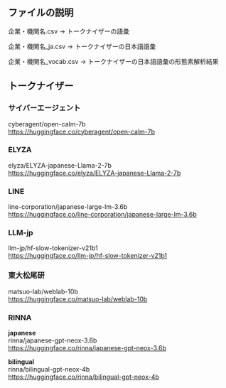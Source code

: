 ## ファイルの説明

企業・機関名.csv → トークナイザーの語彙

企業・機関名_ja.csv → トークナイザーの日本語語彙

企業・機関名_vocab.csv → トークナイザーの日本語語彙の形態素解析結果

## トークナイザー
### サイバーエージェント
cyberagent/open-calm-7b  
https://huggingface.co/cyberagent/open-calm-7b

### ELYZA
elyza/ELYZA-japanese-Llama-2-7b  
https://huggingface.co/elyza/ELYZA-japanese-Llama-2-7b

### LINE
line-corporation/japanese-large-lm-3.6b  
https://huggingface.co/line-corporation/japanese-large-lm-3.6b

### LLM-jp
llm-jp/hf-slow-tokenizer-v21b1  
https://huggingface.co/llm-jp/hf-slow-tokenizer-v21b1

### 東大松尾研
matsuo-lab/weblab-10b  
https://huggingface.co/matsuo-lab/weblab-10b

### RINNA
**japanese**  
rinna/japanese-gpt-neox-3.6b  
https://huggingface.co/rinna/japanese-gpt-neox-3.6b  

**bilingual**  
rinna/bilingual-gpt-neox-4b  
https://huggingface.co/rinna/bilingual-gpt-neox-4b

